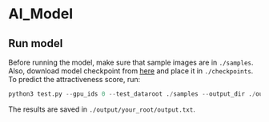 # AI_Model
## Run model

Before running the model, make sure that sample images are in `./samples`. Also, download model checkpoint from [here](https://drive.google.com/file/d/1tm6HcMsWaTM-naqQDJeTpNXckgXS0UrL/view?usp=sharing) and place it in `./checkpoints`. To predict the attractiveness score, run:

```python
python3 test.py --gpu_ids 0 --test_dataroot ./samples --output_dir ./output/your_root --ckpt ./checkpoints/8000.pth
```

The results are saved in `./output/your_root/output.txt`.
